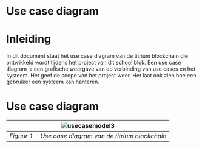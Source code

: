 # Use case diagram

# Inleiding

In dit document staat het use case diagram van de titrium blockchain die ontwikkeld wordt tijdens het project van dit school blok.
Een use case diagram is een grafische weergave van de verbinding van use cases en het systeem. 
Het geef de scope van het project weer.
Het laat ook zien hoe een gebruiker een systeem kan hanteren. 

# Use case diagram
| ![usecasemodel3](https://user-images.githubusercontent.com/43604037/136422367-8e00fcb2-cf47-41c7-9f3b-d535aad6d75d.PNG) | 
|:--:| 
| *Figuur 1 - Use case diagram van de titrium blockchain* |
